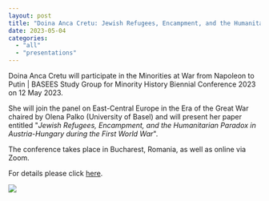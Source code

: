 ```yaml
---
layout: post
title: "Doina Anca Cretu: Jewish Refugees, Encampment, and the Humanitarian Paradox in Austria-Hungary during the First World War"
date: 2023-05-04
categories: 
  - "all"
  - "presentations"
---
```


Doina Anca Cretu will participate in the Minorities at War from Napoleon to Putin | BASEES Study Group for Minority History Biennial Conference 2023 on 12 May 2023.

She will join the panel on East-Central Europe in the Era of the Great War chaired by Olena Palko (University of Basel) and will present her paper entitled "_Jewish Refugees, Encampment, and the Humanitarian Paradox in Austria-Hungary during the First World War_".

The conference takes place in Bucharest, Romania, as well as online via Zoom.

For details please click [here](https://nec.ro/events/minorities-at-war-from-napoleon-to-putin-basees-study-group-for-minority-history-biennial-conference-2023/?fbclid=IwAR3VUN9eOkLFTmwgHEKuGlcgtfg-gyvXdy-kSBsACWxugJA9yX5n8EAcojA).

[![](/assets/images/4c_logo_basees-study-group-for-minority-history.jpg)](https://nec.ro/events/minorities-at-war-from-napoleon-to-putin-basees-study-group-for-minority-history-biennial-conference-2023/?fbclid=IwAR3VUN9eOkLFTmwgHEKuGlcgtfg-gyvXdy-kSBsACWxugJA9yX5n8EAcojA)
